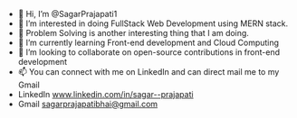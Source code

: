 - 👋 Hi, I’m @SagarPrajapati1
- 👀 I’m interested in doing FullStack Web Development using MERN stack.
- 🌱 Problem Solving is another interesting thing that I am doing. 
- 🌱 I’m currently learning Front-end development and Cloud Computing
- 💞️ I’m looking to collaborate on open-source contributions in front-end development
- 📫 You can connect with me on LinkedIn and can direct mail me to my Gmail
- LinkedIn www.linkedin.com/in/sagar--prajapati
- Gmail sagarprajapatibhai@gmail.com

<!---
SagarPrajapati1/SagarPrajapati1 is a ✨ special ✨ repository because its `README.md` (this file) appears on your GitHub profile.
You can click the Preview link to take a look at your changes.
--->
